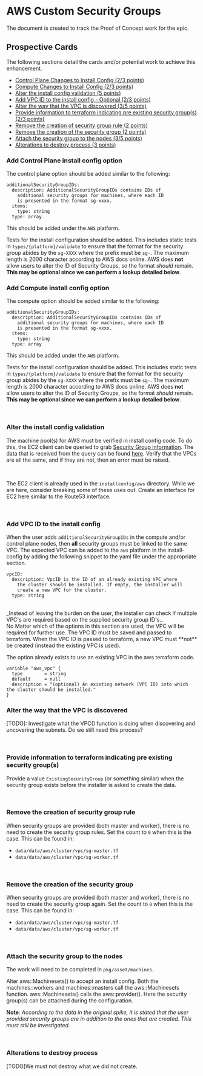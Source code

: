 # AWS Custom Security Groups

The document is created to track the Proof of Concept work for the epic.

## Prospective Cards

The following sections detail the cards and/or potential work to achieve this enhancement.

  * [Control Plane Changes to Install Config (2/3 points)](#add-control-plane-install-config-option)
  * [Compute Changes to Install Config (2/3 points)](#add-compute-install-config-option)
  * [Alter the install config validation (5 points)](#alter-the-install-config-validation)
  * [Add VPC ID to the install config - Optional (2/3 points)](#add-vpc-id-to-the-install-config)
  * [Alter the way that the VPC is discovered (3/5 points)](#alter-the-way-that-the-vpc-is-discovered)
  * [Provide information to terraform indicating pre existing security group(s) (2/3 points)](#provide-information-to-terraform-indicating-pre-existing-security-groups)
  * [Remove the creation of security group rule (2 points)](#remove-the-creation-of-security-group-rule)
  * [Remove the creation of the security group (2 points)](#remove-the-creation-of-the-security-group)
  * [Attach the security group to the nodes (3/5 points)](#attach-the-security-group-to-the-nodes)
  * [Alterations to destroy process (3 points)](#alterations-to-destroy-process)

### Add Control Plane install config option

The control plane option should be added similar to the following:

```
additionalSecurityGroupIDs:
  description: AdditionalSecurityGroupIDs contains IDs of
    additional security groups for machines, where each ID
    is presented in the format sg-xxxx.
  items:
    type: string
  type: array
```

This should be added under the `AWS` platform.

Tests for the install configuration should be added. This includes static tests in `types/{platform}/validate` to ensure that the format for the security group abides by the `sg-XXXX` where the prefix must be `sg-`. The maximum length is 2000 character according to AWS docs online. AWS does **not** allow users to alter the ID of Security Groups, so the format _should_ remain. **This may be optional since we can perform a lookup detailed below**. 

### Add Compute install config option

The compute option should be added similar to the following:

```
additionalSecurityGroupIDs:
  description: AdditionalSecurityGroupIDs contains IDs of
    additional security groups for machines, where each ID
    is presented in the format sg-xxxx.
  items:
    type: string
  type: array
```

This should be added under the `AWS` platform.

Tests for the install configuration should be added. This includes static tests in `types/{platform}/validate` to ensure that the format for the security group abides by the `sg-XXXX` where the prefix must be `sg-`. The maximum length is 2000 character according to AWS docs online. AWS does **not** allow users to alter the ID of Security Groups, so the format _should_ remain. **This may be optional since we can perform a lookup detailed below**. 

<br>

### Alter the install config validation

The machine pool(s) for AWS must be verified in install config code. To do this, the EC2 client can be queried to grab [Security Group information](https://pkg.go.dev/github.com/aws/aws-sdk-go-v2/service/ec2#Client.DescribeSecurityGroups). The data that is received from the query can be found [here](https://pkg.go.dev/github.com/aws/aws-sdk-go-v2/service/ec2#DescribeSecurityGroupsOutput). Verify that the VPCs are all the same, and if they are not, then an error must be raised. 

<br>

The EC2 client is already used in the `installconfig/aws` directory. While we are here, consider breaking some of these uses out. Create an interface for EC2 here similar to the Route53 interface. 

<br>

### Add VPC ID to the install config

When the user adds `additionalSecurityGroupIDs` in the compute and/or control plane nodes, then **all** security groups must be linked to the same VPC. The expected VPC can be added to the `aws` platform in the install-config by adding the following snippet to the yaml file under the appropriate section.

```
vpcID:
  description: VpcID is the ID of an already existing VPC where
    the cluster should be installed. If empty, the installer will
    create a new VPC for the cluster.
  type: string
```

<br>
_Instead of leaving the burden on the user, the installer can check if multiple VPC's are required based on the supplied security group ID's._

<br>
No Matter which of the options in this section are used, the VPC will be required for further use. The VPC ID must be saved and passed to terraform. When the VPC ID is passed to terraform, a new VPC must **not** be created (instead the existing VPC is used).

The option already exists to use an existing VPC in the aws terraform code.

```
variable "aws_vpc" {
  type        = string
  default     = null
  description = "(optional) An existing network (VPC ID) into which the cluster should be installed."
}
```

### Alter the way that the VPC is discovered

[TODO]: Investigate what the VPC() function is doing when discovering and uncovering the subnets. Do we still need this process?

<br>

### Provide information to terraform indicating pre existing security group(s)

Provide a value `ExistingSecurityGroup` (or something similar) when the security group exists before the installer is asked to create the data. 

<br>

### Remove the creation of security group rule

When security groups are provided (both master and worker), there is no need to create the security group rules. Set the count to `0` when this is the case. This can be found in:
- `data/data/aws/cluster/vpc/sg-master.tf`
- `data/data/aws/cluster/vpc/sg-worker.tf`

<br>

### Remove the creation of the security group

When security groups are provided (both master and worker), there is no need to create the security group again. Set the count to `0` when this is the case. This can be found in:
- `data/data/aws/cluster/vpc/sg-master.tf`
- `data/data/aws/cluster/vpc/sg-worker.tf`

<br>

### Attach the security group to the nodes

The work will need to be completed in `pkg/asset/machines`.

Alter aws::Machinesets() to accept an install config. Both the machines::workers and machines::masters call the aws::Machinesets function. aws::Machinesets() calls the aws::provider(). Here the security group(s) can be attached during the configuration. 

**Note**: _According to the data in the original spike, it is stated that the user provided security groups are in addition to the ones that are created. This must still be investigated._

<br>

### Alterations to destroy process

[TODO]We must not destroy what we did not create.